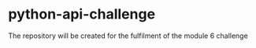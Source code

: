 # python-api-challenge
The repository will be created for the fulfilment of the module 6 challenge 
